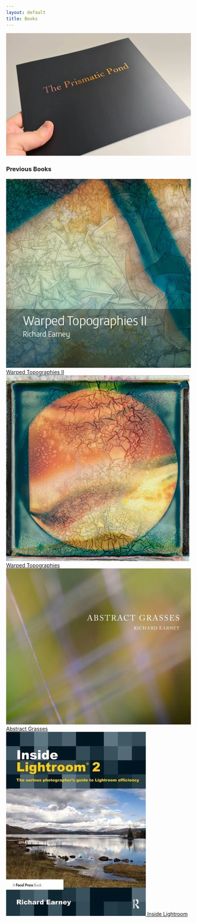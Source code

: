 ```yaml
---
layout: default
title: Books
---
```


[![The Prismatic Pond](books/the-prismatic-pond-01.webp "The Prismatic Pond")](books/the-prismatic-pond)

### Previous Books

<div class="grid">
   <div>
   		<a href="books/warped-topographies-ii">
			<img src="books/warped-topographies-ii-01.webp" alt="Warped Topographies II" title="warped-topographies II" />
			<span class="gallerytitle">Warped Topographies II</span>
		</a>
   	</div>
   <div>
  	 <a href="books/warped-topographies">
			<img src="books/warped-topographies.webp" alt="Warped Topographies" title="Warped Topographies" />
			<span class="gallerytitle">Warped Topographies</span>
		</a>
  	</div>
   <div>
  	 <a href="books/abstract-grasses">
			<img src="books/abstract-grasses.webp" alt="Abstract Grasses" title="Abstract Grasses" />
			<span class="gallerytitle">Abstract Grasses</span>
		</a>
  	</div>
   <div>
   		<a href="books/inside-lightroom">
			<img src="books/inside-lightroom.webp" alt="Inside Lightroom" title="Inside Lightroom" />
			<span class="gallerytitle">Inside Lightroom</span>
		</a>
	</div>
</div>